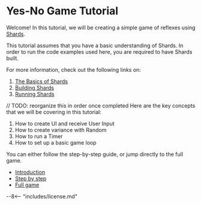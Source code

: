 # Yes-No Game Tutorial

Welcome! In this tutorial, we will be creating a simple game of reflexes using [Shards](https://github.com/fragcolor-xyz/shards). 

This tutorial assumes that you have a basic understanding of Shards. In order to run the code examples used here, you are required to have Shards built. 

For more information, check out the following links on:
1. [The Basics of Shards](https://docs.fragcolor.xyz/learn/shards/)
2. [Building Shards](https://docs.fragcolor.xyz/contribute/code/build-shards/)
3. [Running Shards](https://docs.fragcolor.xyz/contribute/code/run-shards/)

// TODO: reorganize this in order once completed
Here are the key concepts that we will be covering in this tutorial:
1. How to create UI and receive User Input
2. How to create variance with Random
3. How to run a Timer
4. How to set up a basic game loop

You can either follow the step-by-step guide, or jump directly to the full game.
* [Introduction](./introduction.md)
* [Step by step](./steps/index.md)
* [Full game](./full-game/index.md)

--8<-- "includes/license.md"
